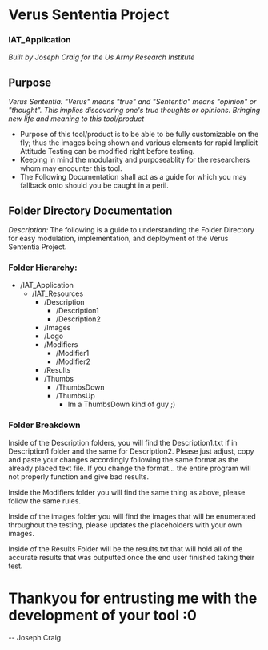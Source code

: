 # Verus Sententia Project
### IAT_Application
*Built by Joseph Craig for the Us Army Research Institute*

## Purpose
*Verus Sententia: "Verus" means "true" and "Sententia" means "opinion" or "thought". This implies discovering one's true thoughts or opinions. Bringing new life and meaning to this tool/product*
- Purpose of this tool/product is to be able to be fully customizable on the fly; thus the images being shown and various elements for rapid Implicit Attitude Testing can be modified right before testing.
- Keeping in mind the modularity and purposeablity for the researchers whom may encounter this tool.
- The Following Documentation shall act as a guide for which you may fallback onto should you be caught in a peril.

## Folder Directory Documentation
*Description:* The following is a guide to understanding the Folder Directory for easy modulation, implementation, and deployment of the Verus Sententia Project. 

### Folder Hierarchy:
  - /IAT_Application
    - /IAT_Resources
      - /Description
        - /Description1
        - /Description2
      - /Images
      - /Logo
      - /Modifiers
        - /Modifier1
        - /Modifier2
      - /Results
      - /Thumbs
        - /ThumbsDown
        - /ThumbsUp
          - Im a ThumbsDown kind of guy ;)

### Folder Breakdown
  Inside of the Description folders, you will find the Description1.txt if in Description1 folder and the same for Description2.
    Please just adjust, copy and paste your changes accordingly following the same format as the already placed text file. 
      If you change the format... the entire program will not properly function and give bad results. 
  
  Inside the Modifiers folder you will find the same thing as above, please follow the same rules. 

  Inside of the images folder you will find the images that will be enumerated throughout the testing, please updates the placeholders with your own images.

  Inside of the Results Folder will be the results.txt that will hold all of the accurate results that was outputted once the end user finished taking their test. 

# Thankyou for entrusting me with the development of your tool :0
  -- Joseph Craig
